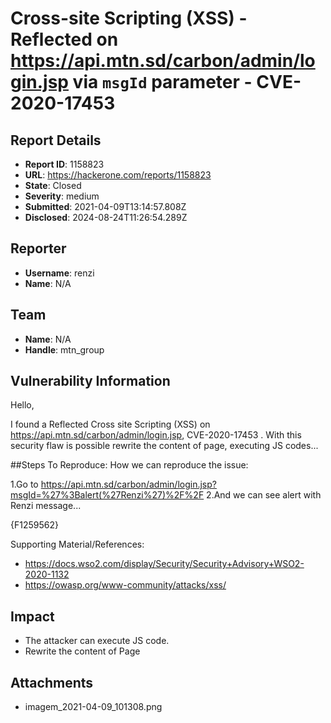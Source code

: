 # Cross-site Scripting (XSS) - Reflected on https://api.mtn.sd/carbon/admin/login.jsp via `msgId` parameter -  CVE-2020-17453

## Report Details
- **Report ID**: 1158823
- **URL**: https://hackerone.com/reports/1158823
- **State**: Closed
- **Severity**: medium
- **Submitted**: 2021-04-09T13:14:57.808Z
- **Disclosed**: 2024-08-24T11:26:54.289Z

## Reporter
- **Username**: renzi
- **Name**: N/A

## Team
- **Name**: N/A
- **Handle**: mtn_group

## Vulnerability Information
Hello,

I found a Reflected Cross site Scripting (XSS) on  https://api.mtn.sd/carbon/admin/login.jsp,  CVE-2020-17453  . With this security flaw is possible rewrite the content of page, executing JS codes...

##Steps To Reproduce:
How we can reproduce the issue:

1.Go to https://api.mtn.sd/carbon/admin/login.jsp?msgId=%27%3Balert(%27Renzi%27)%2F%2F
2.And we can see alert with Renzi message...

{F1259562}

Supporting Material/References:

* https://docs.wso2.com/display/Security/Security+Advisory+WSO2-2020-1132
* https://owasp.org/www-community/attacks/xss/

## Impact

* The attacker can execute JS code.
* Rewrite the content of Page

## Attachments
- imagem_2021-04-09_101308.png
